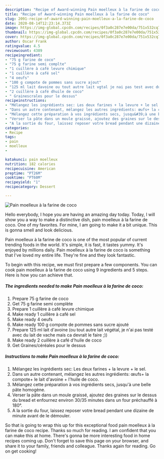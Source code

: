 ```yaml
---
description: "Recipe of Award-winning Pain moelleux à la farine de coco"
title: "Recipe of Award-winning Pain moelleux à la farine de coco"
slug: 2091-recipe-of-award-winning-pain-moelleux-a-la-farine-de-coco
date: 2020-08-14T12:23:14.373Z
image: https://img-global.cpcdn.com/recipes/0f3a0c287e7e00da/751x532cq70/pain-moelleux-a-la-farine-de-coco-photo-principale-de-la-recette.jpg
thumbnail: https://img-global.cpcdn.com/recipes/0f3a0c287e7e00da/751x532cq70/pain-moelleux-a-la-farine-de-coco-photo-principale-de-la-recette.jpg
cover: https://img-global.cpcdn.com/recipes/0f3a0c287e7e00da/751x532cq70/pain-moelleux-a-la-farine-de-coco-photo-principale-de-la-recette.jpg
author: Oscar Frank
ratingvalue: 4.5
reviewcount: 4389
recipeingredient:
- "75 g farine de coco"
- "75 g farine semi complte"
- "1 cuillère à café levure chimique"
- "1 cuillère à café sel"
- "4 oeufs"
- "100 g compote de pommes sans sucre ajout"
- "125 ml lait davoine ou tout autre lait vgtal je nai pas test avec du lait de vache mais ca devrait le faire "
- "2 cuillère à café dhuile de coco"
- " Grainescrales pour le dessus"
recipeinstructions:
- "Mélangez les ingrédients sec: Les deux farines + la levure + le sel."
- "Dans un autre contenant, mélangez les autres ingrédients: œufs+ la compote+ le lait d&#39;avoine + l&#39;huile de coco."
- "Mélangez cette préparation à vos ingrédients secs, jusqu&#39;à une belle pâte homogène."
- "Verser la pâte dans un moule graissé, ajoutez des graines sur le dessus du bread et enfournez environ 30/35 minutes dans un four préchauffé à 180°."
- "A la sortie du four, laissez reposer votre bread pendant une dizaine de minute avant de le démouler."
categories:
- Recipe
tags:
- pain
- moelleux
- 

katakunci: pain moelleux  
nutrition: 182 calories
recipecuisine: American
preptime: "PT26M"
cooktime: "PT60M"
recipeyield: "1"
recipecategory: Dessert

---
```



![Pain moelleux à la farine de coco](https://img-global.cpcdn.com/recipes/0f3a0c287e7e00da/751x532cq70/pain-moelleux-a-la-farine-de-coco-photo-principale-de-la-recette.jpg)

Hello everybody, I hope you are having an amazing day today. Today, I will show you a way to make a distinctive dish, pain moelleux à la farine de coco. One of my favorites. For mine, I am going to make it a bit unique. This is gonna smell and look delicious.

Pain moelleux à la farine de coco is one of the most popular of current trending foods in the world. It's simple, it is fast, it tastes yummy. It's enjoyed by millions daily. Pain moelleux à la farine de coco is something that I've loved my entire life. They're fine and they look fantastic.




To begin with this recipe, we must first prepare a few components. You can cook pain moelleux à la farine de coco using 9 ingredients and 5 steps. Here is how you can achieve that.

<!--inarticleads1-->

##### The ingredients needed to make Pain moelleux à la farine de coco:

1. Prepare 75 g farine de coco
1. Get 75 g farine semi complète
1. Prepare 1 cuillère à café levure chimique
1. Make ready 1 cuillère à café sel
1. Make ready 4 oeufs
1. Make ready 100 g compote de pommes sans sucre ajouté
1. Prepare 125 ml lait d&#39;avoine (ou tout autre lait végétal, je n&#39;ai pas testé avec du lait de vache mais ca devrait le faire ;))
1. Make ready 2 cuillère à café d&#39;huile de coco
1. Get  Graines/céréales pour le dessus




<!--inarticleads2-->

##### Instructions to make Pain moelleux à la farine de coco:

1. Mélangez les ingrédients sec: Les deux farines + la levure + le sel.
1. Dans un autre contenant, mélangez les autres ingrédients: œufs+ la compote+ le lait d&#39;avoine + l&#39;huile de coco.
1. Mélangez cette préparation à vos ingrédients secs, jusqu&#39;à une belle pâte homogène.
1. Verser la pâte dans un moule graissé, ajoutez des graines sur le dessus du bread et enfournez environ 30/35 minutes dans un four préchauffé à 180°.
1. A la sortie du four, laissez reposer votre bread pendant une dizaine de minute avant de le démouler.




So that is going to wrap this up for this exceptional food pain moelleux à la farine de coco recipe. Thanks so much for reading. I am confident that you can make this at home. There's gonna be more interesting food in home recipes coming up. Don't forget to save this page on your browser, and share it to your family, friends and colleague. Thanks again for reading. Go on get cooking!
